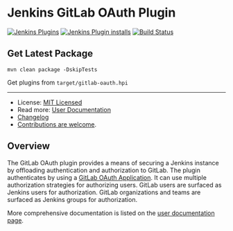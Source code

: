 # Jenkins GitLab OAuth Plugin
[![Jenkins Plugins](https://img.shields.io/jenkins/plugin/v/gitlab-oauth)](https://plugins.jenkins.io/gitlab-oauth)
[![Jenkins Plugin installs](https://img.shields.io/jenkins/plugin/i/gitlab-oauth?color=blue)](https://plugins.jenkins.io/gitlab-oauth)
[![Build Status][build-image]][build-link]
## Get Latest Package

    mvn clean package -DskipTests

   Get plugins from `target/gitlab-oauth.hpi`


-------------

* License: [MIT Licensed](LICENSE.txt)
* Read more: [User Documentation](/docs/README.md)
* [Changelog](CHANGELOG.md)
* [Contributions are welcome](CONTRIBUTING.md).

## Overview

The GitLab OAuth plugin provides a means of securing a Jenkins instance by
offloading authentication and authorization to GitLab.  The plugin authenticates
by using a [GitLab OAuth Application][gitlab-wiki-oauth].  It can use multiple
authorization strategies for authorizing users.  GitLab users are surfaced as
Jenkins users for authorization.  GitLab organizations and teams are surfaced as
Jenkins groups for authorization.

More comprehensive documentation is listed on the [user documentation page](/docs/README.md).

[build-image]: https://ci.jenkins.io/buildStatus/icon?job=Plugins/gitlab-oauth-plugin/master
[build-link]: https://ci.jenkins.io/job/Plugins/job/gitlab-oauth-plugin/job/master/
[gitlab-wiki-oauth]: http://doc.gitlab.com/ce/api/oauth2.html
